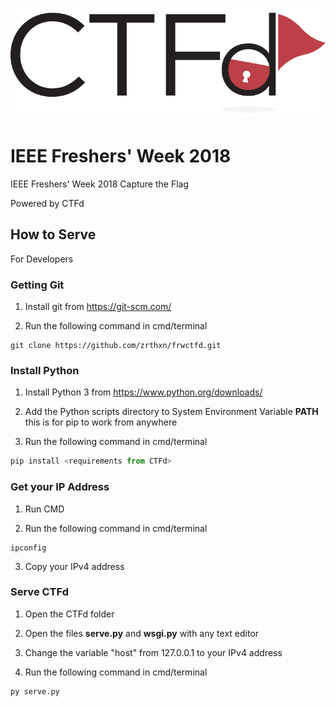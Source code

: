![](https://github.com/CTFd/CTFd/blob/master/CTFd/themes/core/static/img/logo.png?raw=true)
====

# IEEE Freshers' Week 2018
IEEE Freshers' Week 2018 Capture the Flag

Powered by CTFd

## How to Serve
For Developers

### Getting Git

1. Install git from https://git-scm.com/

2. Run the following command in cmd/terminal
```
git clone https://github.com/zrthxn/frwctfd.git
```

### Install Python

1. Install Python 3 from https://www.python.org/downloads/

2. Add the Python scripts directory to System Environment Variable **PATH**
this is for pip to work from anywhere

3. Run the following command in cmd/terminal
```python 
pip install <requirements from CTFd>
```

### Get your IP Address

1. Run CMD

2. Run the following command in cmd/terminal
```
ipconfig
```

3. Copy your IPv4 address

### Serve CTFd

1. Open the CTFd folder

2. Open the files **serve.py** and **wsgi.py** with any text editor

3. Change the variable "host" from 127.0.0.1 to your IPv4 address

4. Run the following command in cmd/terminal
```python
py serve.py
```
